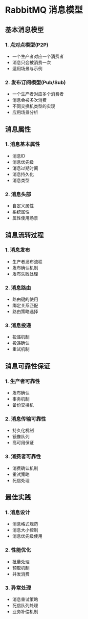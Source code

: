# RabbitMQ 消息模型

## 基本消息模型

### 1. 点对点模型(P2P)

- 一个生产者对应一个消费者
- 消息只会被消费一次
- 适用场景与示例

### 2. 发布订阅模型(Pub/Sub)

- 一个生产者对应多个消费者
- 消息会被多次消费
- 不同交换机类型的实现
- 应用场景分析

## 消息属性

### 1. 消息基本属性

- 消息ID
- 消息优先级
- 消息过期时间
- 消息持久化
- 消息类型

### 2. 消息头部

- 自定义属性
- 系统属性
- 属性使用场景

## 消息流转过程

### 1. 消息发布

- 生产者发布流程
- 发布确认机制
- 发布失败处理

### 2. 消息路由

- 路由键的使用
- 绑定关系匹配
- 路由策略选择

### 3. 消息投递

- 投递机制
- 投递确认
- 重试机制

## 消息可靠性保证

### 1. 生产者可靠性

- 发布确认
- 事务机制
- 备份交换机

### 2. 消息传输可靠性

- 持久化机制
- 镜像队列
- 高可用保证

### 3. 消费者可靠性

- 消费确认机制
- 重试策略
- 死信处理

## 最佳实践

### 1. 消息设计

- 消息格式规范
- 消息大小控制
- 消息优先级使用

### 2. 性能优化

- 批量处理
- 预取机制
- 并发消费

### 3. 异常处理

- 消息重试策略
- 死信队列处理
- 业务补偿机制
